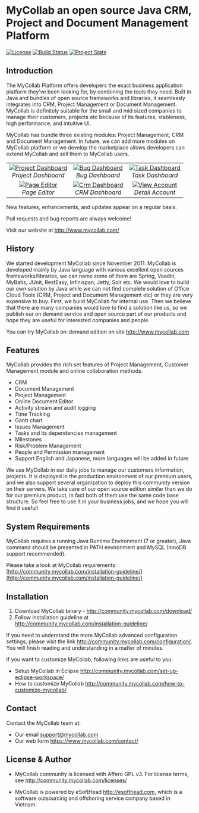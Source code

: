 # MyCollab an open source Java CRM, Project and Document Management Platform
[![License](http://img.shields.io/badge/License-GPL-orange.svg)](http://www.gnu.org/copyleft/gpl.html) [![Build Status](https://travis-ci.org/esofthead/mycollab.svg?branch=master)](https://travis-ci.org/esofthead/mycollab) [![Project Stats](https://www.openhub.net/p/mycollab/widgets/project_thin_badge.gif)](https://www.openhub.net/p/mycollab)

## Introduction
The MyCollab Platform offers developers the exact business application platform they’ve been looking for, by combining the tools they need. Built in Java and bundles of open source frameworks and libraries, it seamlessly integrates into CRM, Project Management or Document Management. MyCollab is definitely suitable for the small and mid sized companies to manage their customers, projects etc because of its features, stableness, high performance, and intuitive UI.

MyCollab has bundle three existing modules: Project Management, CRM and Document Management. In future, we can add more modules on MyCollab platform or we develop the marketplace allows developers can extend MyCollab and sell them to MyCollab users.

<table>
  <tr>
    <td align="center">
      <a href="https://farm9.staticflickr.com/8643/16002088053_c0625bfc27_o.png" target="_blank" title="Project Dashboard">
        <img src="https://farm9.staticflickr.com/8643/16002088053_349a44fa8e_m.jpg" alt="Project Dashboard">
      </a>
      <br />
      <em>Project Dashboard</em>
    </td>
    <td align="center">
      <a href="https://farm8.staticflickr.com/7444/16348037810_0baef51371_o.png" target="_blank" title="Bug Dashboard">
        <img src="https://farm8.staticflickr.com/7444/16348037810_4769d44661_m.jpg" alt="Bug Dashboard">
      </a>
      <br />
      <em>Bug Dashboard</em>
    </td>
    <td align="center">
      <a href="https://farm9.staticflickr.com/8632/16414547937_a74c207794_o.png" target="_blank" title="Task Dashboard">
        <img src="https://farm9.staticflickr.com/8632/16414547937_1226b19ee8_m.jpg" alt="Task Dashboard">
      </a>
      <br />
      <em>Task Dashboard</em>
    </td>
  </tr>
  <tr>
    <td align="center">
      <a href="https://farm9.staticflickr.com/8646/16620727611_302a26eae2_o.png" target="_blank" title="Page Editor">
        <img src="https://farm9.staticflickr.com/8646/16620727611_1a5f325b30_m.jpg" alt="Page Editor">
      </a>
      <br />
      <em>Page Editor</em>
    </td>
    <td align="center">
      <a href="https://farm9.staticflickr.com/8581/16414549727_a580a39234_o.png" target="_blank" title="Crm Dashboard">
        <img src="https://farm9.staticflickr.com/8581/16414549727_b99d82c131_m.jpg" alt="Crm Dashboard">
      </a>
      <br />
      <em>CRM Dashboard</em>
    </td>
    <td align="center">
      <a href="https://farm9.staticflickr.com/8610/16434669088_d67688ee20_o.png" target="_blank" title="View Account">
        <img src="https://farm9.staticflickr.com/8610/16434669088_9bb103e793_m.jpg" alt="View Account">
      </a>
      <br />
      <em>Detail Account</em>
    </td>
  </tr>
</table>

New features, enhancements, and updates appear on a regular basis.

Pull requests and bug reports are always welcome!

Visit our website at http://www.mycollab.com/

## History
We started development MyCollab since November 2011. MyCollab is developed mainly by Java language with various excellent open sources frameworks/libraries, we can name some of them are Spring, Vaadin, MyBatis, JUnit, RestEasy, Infinispan, Jetty, Solr etc. We would love to build our own solution by Java while we can not find complete solution of Office Cloud Tools (CRM, Project and Document Management etc) or they are very expensive to buy. First, we build MyCollab for internal use. Then we believe that there are many companies would love to find a solution like us, so we publish our on demand service and open source part of our products and hope they are useful for interested companies and people.

You can try MyCollab on-demand edition on site http://www.mycollab.com

## Features
MyCollab provides the rich set features of Project Management, Customer Management module and online collaboration methods.
  * CRM
  * Document Management
  * Project Management
  * Online Document Editor
  * Activity stream and audit logging
  * Time Tracking
  * Gantt chart
  * Issues Management
  * Tasks and its dependencies management
  * Milestones
  * Risk/Problem Management
  * People and Permission management
  * Support English and Japanese, more languages will be added in future

We use MyCollab in our daily jobs to manage our customers information, projects. It is deployed in the production environment of our premium users, and we also support several organization to deploy this community version on their servers. We take care of our open source edition similar than we do for our premium product, in fact both of them use the same code base structure. So feel free to use it in your business jobs, and we hope you will find it useful!

## System Requirements
MyCollab requires a running Java Runtime Environment (7 or greater), Java command should be presented in PATH environment and MySQL (InnoDB support recommended).

Please take a look at MyCollab requirements:
    [http://community.mycollab.com/installation-guideline/](http://community.mycollab.com/installation-guideline/)

## Installation
1. Download MyCollab binary - http://community.mycollab.com/download/
2. Follow installation guideline at http://community.mycollab.com/installation-guideline/

If you need to understand the more MyCollab advanced configuration settings, please visit the link http://community.mycollab.com/configuration/. You will finish reading and understanding in a matter of minutes.

If you want to customize MyCollab, following links are useful to you:
* Setup MyCollab in Eclipse http://community.mycollab.com/set-up-eclipse-workspace/
* How to customize MyCollab http://community.mycollab.com/how-to-customize-mycollab/

## Contact
Contact the MyCollab team at:
* Our email support@mycollab.com
* Our web form https://www.mycollab.com/contact/

## License & Author

* MyCollab community is licensed with Affero GPL v3. For license terms, see http://community.mycollab.com/licenses/

* MyCollab is powered by eSoftHead http://esofthead.com, which is a software outsourcing and offshoring service company based in Vietnam.
